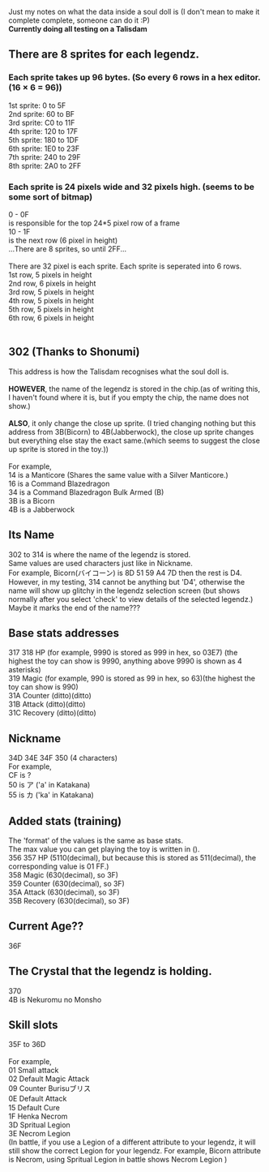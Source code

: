 Just my notes on what the data inside a soul doll is (I don't mean to make it complete complete, someone can do it :P)<br/>
**Currently doing all testing on a Talisdam**<br/>


## There are 8 sprites for each legendz.
### Each sprite takes up 96 bytes. (So every 6 rows in a hex editor. (16 × 6 = 96))<br/>
1st sprite: 0 to 5F<br/>
2nd sprite: 60 to BF<br/>
3rd sprite: C0 to 11F<br/>
4th sprite: 120 to 17F<br/>
5th sprite: 180 to 1DF<br/>
6th sprite: 1E0 to 23F<br/>
7th sprite: 240 to 29F<br/>
8th sprite: 2A0 to 2FF<br/>

### Each sprite is 24 pixels wide and 32 pixels high. (seems to be some sort of bitmap)<br/>
0 - 0F<br/>
is responsible for the top 24*5 pixel row of a frame<br/>
10 - 1F<br/>
is the next row (6 pixel in height)<br/>
...There are 8 sprites, so until 2FF...<br/>
<br/>
There are 32 pixel is each sprite. Each sprite is seperated into 6 rows.<br/>
1st row, 5 pixels in height<br/>
2nd row, 6 pixels in height<br/>
3rd row, 5 pixels in height<br/>
4th row, 5 pixels in height<br/>
5th row, 5 pixels in height<br/>
6th row, 6 pixels in height<br/>
<br/>

## 302 (Thanks to Shonumi)
This address is how the Talisdam recognises what the soul doll is.<br/><br/>
 **HOWEVER**, the name of the legendz is stored in the chip.(as of writing this, I haven't found where it is, but if you empty the chip, the name does not show.)<br/><br/>
 **ALSO**, it only change the close up sprite. (I tried changing nothing but this address from 3B(Bicorn) to 4B(Jabberwock), the close up sprite changes but everything else stay the exact same.(which seems to suggest the close up sprite is stored in the toy.))<br/><br/>
For example,<br/>
14 is a Manticore (Shares the same value with a Silver Manticore.) <br/>
16 is a Command Blazedragon<br/>
34 is a Command Blazedragon Bulk Armed (B)<br/>
3B is a Bicorn<br/>
4B is a Jabberwock<br/>

## Its Name
302 to 314 is where the name of the legendz is stored.<br/>
Same values are used characters just like in Nickname.<br/>
For example, Bicorn(バイコーン) is 8D 51 59 A4 7D then the rest is D4.<br/>
However, in my testing, 314 cannot be anything but 'D4', otherwise the name will show up glitchy in the legendz selection screen (but shows normally after you select 'check' to view details of the selected legendz.) Maybe it marks the end of the name???<br/>



## Base stats addresses
317 318 HP (for example, 9990 is stored as 999 in hex, so 03E7) (the highest the toy can show is 9990, anything above 9990 is shown as 4 asterisks) <br/>
319 Magic  (for example, 990 is stored as 99 in hex, so 63)(the highest the toy can show is 990)<br/>
31A Counter (ditto)(ditto)<br/>
31B Attack (ditto)(ditto)<br/>
31C Recovery (ditto)(ditto)<br/>

## Nickname
34D 34E 34F 350 (4 characters)<br/>
For example,<br/>
CF is ?<br/>
50 is ア ('a' in Katakana)<br/>
55 is カ ('ka' in Katakana)<br/>

## Added stats (training)
The 'format' of the values is the same as base stats.<br/>
The max value you can get playing the toy is written in ().<br/>
356 357 HP (5110(decimal), but because this is stored as 511(decimal), the corresponding value is 01 FF.)<br/>
358 Magic (630(decimal), so 3F)<br/>
359 Counter (630(decimal), so 3F)<br/>
35A Attack (630(decimal), so 3F)<br/>
35B Recovery (630(decimal), so 3F)<br/>

## Current Age??
36F<br/>

## The Crystal that the legendz is holding.
370<br/>
4B is Nekuromu no Monsho<br/>

## Skill slots
35F to 36D<br/><br/>
For example, <br/>
01 Small attack <br/>
02 Default Magic Attack<br/>
09 Counter Burisuブリス<br/>
0E Default Attack　<br/>
15 Default Cure<br/>
1F Henka Necrom<br/>
3D Spritual Legion<br/>
3E Necrom Legion<br/>
(In battle, if you use a Legion of a different attribute to your legendz, it will still show the correct Legion for your legendz. For example, Bicorn attribute is Necrom, using Spritual Legion in battle shows Necrom Legion )<br/>




